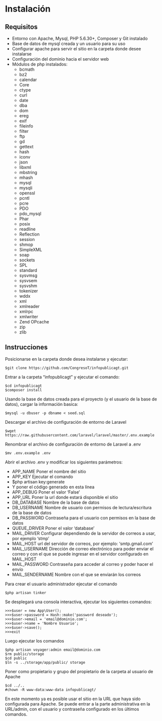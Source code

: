 # Instalación
## Requisitos
- Entorno con Apache, Mysql, PHP 5.6.30+, Composer y Git instalado
- Base de datos de mysql creada y un usuario para su uso
- Configurar apache para servir el sitio en la carpeta donde desee instalarse
- Configuración del dominio hacia el servidor web
- Módulos de php instalados:
  - bcmath
  - bz2
  - calendar
  - Core
  - ctype
  - curl
  - date
  - dba
  - dom
  - ereg
  - exif
  - fileinfo
  - filter
  - ftp
  - gd
  - gettext
  - hash
  - iconv
  - json
  - libxml
  - mbstring
  - mhash
  - mysql
  - mysqli
  - openssl
  - pcntl
  - pcre
  - PDO
  - pdo_mysql
  - Phar
  - posix
  - readline
  - Reflection
  - session
  - shmop
  - SimpleXML
  - soap
  - sockets
  - SPL
  - standard
  - sysvmsg
  - sysvsem
  - sysvshm
  - tokenizer
  - wddx
  - xml
  - xmlreader
  - xmlrpc
  - xmlwriter
  - Zend OPcache
  - zip
  - zlib

## Instrucciones

Posicionarse en la carpeta donde desea instalarse y ejecutar:

```
$git clone https://github.com/CongresoT/infopublicagt.git
```

Entrar a la carpeta “infopublicagt” y ejecutar el comando:
```
$cd infopublicagt
$composer install
```

Usando la base de datos creada para el proyecto (y el usuario de la base de datos), cargar la información basica:
```
$mysql -u dbuser -p dbname < seed.sql
```

Descargar el archivo de configuración de entorno de Laravel
```
$wget https://raw.githubusercontent.com/laravel/laravel/master/.env.example
```

Renombrar el archivo de configuración de entorno de Laravel a .env
```
$mv .env.example .env
```

Abrir el archivo .env y modificar los siguientes parámetros:

- APP_NAME	Poner el nombre del sitio
- APP_KEY	Ejecutar el comando 
- $php artisan key:generate
- Y poner el código generado en esta línea
- APP_DEBUG	Poner el valor ‘False’
- APP_URL	Poner la url donde estará disponible el sitio
- DB_DATABASE	Nombre de la base de datos
- DB_USERNAME	Nombre de usuario con permisos de lectura/escritura de la base de datos
- DB_PASSWORD	Contraseña para el usuario con permisos en la base de datos
- QUEUE_DRIVER	Poner el valor ‘database’
- MAIL_DRIVER	Configurar dependiendo de la servidor de correos a usar, por ejemplo ‘stmp’
- MAIL_HOST	url del servidor de correos, por ejemplo: ‘smtp.gmail.com’
- MAIL_USERNAME	Dirección de correo electrónico para poder enviar el correo y con el que se puede ingresar en el servidor configurado en MAIL_HOST
- MAIL_PASSWORD	Contraseña para acceder al correo y poder hacer el envío
- MAIL_SENDERNAME	Nombre con el que se enviarán los correos

Para crear el usuario administrador ejecutar el comando
```
$php artisan tinker
```

Se desplegará una consola interactiva, ejecutar los siguientes comandos:
```
>>>$user = new App\User();
>>>$user->password = Hash::make('password deseado');
>>>$user->email = 'email@dominio.com';
>>>$user->name = 'Nombre Usuario';
>>>$user->save();
>>>exit
```

Luego ejecutar los comandos
```
$php artisan voyager:admin email@dominio.com
$rm public/storage
$cd public
$ln -s ../storage/app/public/ storage
```

Poner como propietario y grupo del propietario de la carpeta al usuario de Apache
```
$cd ../..
#chown -R www-data:www-data infopublicagt/
```


En este momento ya es posible usar el sitio en la URL que haya sido configurada para Apache.
Se puede entrar a la parte administrativa en la URL/admin, con el usuario y contraseña configurado en los últimos comandos.
